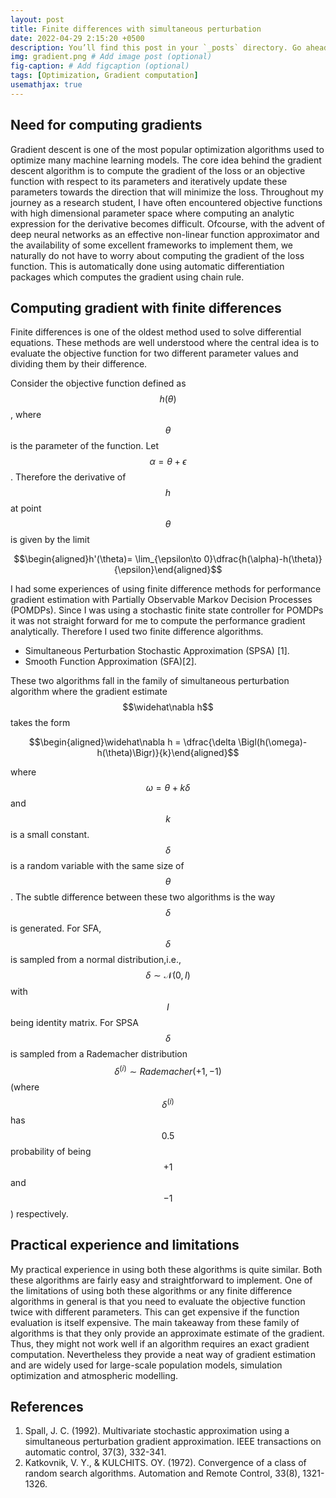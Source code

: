 ```yaml
---
layout: post
title: Finite differences with simultaneous perturbation
date: 2022-04-29 2:15:20 +0500
description: You’ll find this post in your `_posts` directory. Go ahead and edit it and re-build the site to see your changes. # Add post description (optional)
img: gradient.png # Add image post (optional)
fig-caption: # Add figcaption (optional)
tags: [Optimization, Gradient computation]
usemathjax: true
---
```



## Need for computing gradients
Gradient descent is one of the most popular optimization algorithms used to optimize many machine learning models. The core idea behind the gradient descent algorithm is to compute the gradient of the loss or an objective function with respect to its parameters and iteratively update these parameters towards the direction that will minimize the loss. Throughout my journey as a research student, I have often encountered objective functions with high dimensional parameter space where computing an analytic expression for the derivative becomes difficult. Ofcourse, with the advent of deep neural networks as an effective non-linear function approximator and the availability of some excellent frameworks to implement them, we naturally do not have to worry about computing the gradient of the loss function. This is automatically done using automatic differentiation packages which computes the gradient using chain rule. 


## Computing gradient with finite differences
Finite differences is one of the oldest method used to solve differential equations. These methods are well understood where the 
central idea is to evaluate the objective function for two different parameter values and dividing them by their difference. 

Consider the objective function defined as $$h(\theta)$$, where $$\theta$$ is the parameter of the function. Let $$\alpha = \theta+\epsilon$$. Therefore the derivative of $$h$$ at point $$\theta$$  is given by the limit

$$\begin{aligned}h'(\theta)= \lim_{\epsilon\to 0}\dfrac{h(\alpha)-h(\theta)}{\epsilon}\end{aligned}$$

I had some experiences of using finite difference methods for performance gradient estimation with Partially Observable Markov Decision Processes (POMDPs). Since I was using a stochastic finite state controller for POMDPs it was not straight forward for me to compute the performance gradient analytically. Therefore I used two finite difference algorithms.
* Simultaneous Perturbation Stochastic Approximation (SPSA) [1].
* Smooth Function Approximation (SFA)[2].

These two algorithms fall in the family of simultaneous perturbation algorithm where the gradient estimate $$\widehat\nabla h$$ takes the form 

$$\begin{aligned}\widehat\nabla h = \dfrac{\delta \Bigl(h(\omega)-h(\theta)\Bigr)}{k}\end{aligned}$$

where $$\omega = \theta + k\delta$$ and $$k$$ is a small constant. $$\delta$$ is a random variable with the same size of $$\theta$$. The subtle difference between these two algorithms is the way $$\delta$$ is generated. For SFA, $$\delta$$ is sampled from a normal distribution,i.e., $$\delta\sim \mathcal N(0,I)$$ with  $$I$$ being identity matrix. For SPSA $$\delta$$ is sampled from a  Rademacher distribution $$\delta^{(i)}\sim Rademacher(+1,-1) $$ (where $$\delta^{(i)}$$ has  $$0.5$$ probability of being $$+1$$ and $$-1$$) respectively.

## Practical experience and limitations
My practical experience in using both these algorithms is quite similar. Both these algorithms are fairly easy and straightforward to implement. One of the limitations of using both these algorithms or any finite difference algorithms in general is that you need to evaluate the objective function twice with different parameters. This can get expensive if the function evaluation is itself expensive. The main takeaway from these family of algorithms is that they only provide an approximate estimate of the gradient. Thus, they might not work well if an algorithm requires an exact gradient computation. Nevertheless they provide a neat way of gradient estimation and are widely used for large-scale population models, simulation optimization and atmospheric modelling. 



## References


1. Spall, J. C. (1992). Multivariate stochastic approximation using a simultaneous perturbation gradient approximation. IEEE transactions on automatic control, 37(3), 332-341.
2. Katkovnik, V. Y., & KULCHITS. OY. (1972). Convergence of a class of random search algorithms. Automation and Remote Control, 33(8), 1321-1326.
<!-- Suppose we are optimizing a supervised training algorithm where we have access to the true label of the dataset. Let $$y^{(i)}$$ be the true label for the $$i^{th}$$ training example. For simplicity let us assume that the data set have a two dimensional feature space represented by $$x_1, x_2$$ where $$(x_1, x_2)\in \mathbb{R}$$. The learning algorithm is associated with a hypothesis where we assume the nature of the underlying function that represents the true value. For instance if we consider the hypothesis to be linear then we assume that the estimate of the true label $$y_{pred}$$ is some linear function of the features $$x_1,x_2$$. given by  $$\begin{equation}y_{pred}^{(i)}=\theta_1^(i)x_1+\theta_2x_2+\theta_3\end{equation}$$  -->

<!-- ![I and My friends]({{site.baseurl}}/assets/img/we-in-rest.jpg) -->


